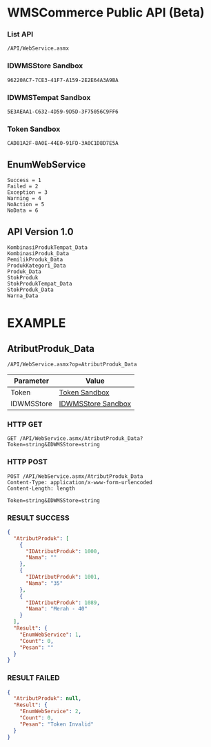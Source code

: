 # WMSCommerce Public API (Beta)

### List API
```
/API/WebService.asmx
```

### IDWMSStore Sandbox
```
96220AC7-7CE3-41F7-A159-2E2E64A3A9BA
```

### IDWMSTempat Sandbox
```
5E3AEAA1-C632-4D59-9D5D-3F75056C9FF6
```

### Token Sandbox
```
CAD81A2F-8A0E-44E0-91FD-3A0C1D8D7E5A
```

## EnumWebService
```
Success = 1
Failed = 2
Exception = 3
Warning = 4
NoAction = 5
NoData = 6
```

## API Version 1.0
```
KombinasiProdukTempat_Data
KombinasiProduk_Data
PemilikProduk_Data
ProdukKategori_Data
Produk_Data
StokProduk
StokProdukTempat_Data
StokProduk_Data
Warna_Data
```

# EXAMPLE

## AtributProduk_Data
```
/API/WebService.asmx?op=AtributProduk_Data
```

Parameter | Value 
--- | --- 
Token | [Token Sandbox](https://github.com/rendyherdiawan/WMSCommerce-API#token-sandbox)
IDWMSStore | [IDWMSStore Sandbox](https://github.com/rendyherdiawan/WMSCommerce-API#id-wms-store-sandbox)

### HTTP GET
```
GET /API/WebService.asmx/AtributProduk_Data?Token=string&IDWMSStore=string
```

### HTTP POST
```
POST /API/WebService.asmx/AtributProduk_Data
Content-Type: application/x-www-form-urlencoded
Content-Length: length

Token=string&IDWMSStore=string
```

### RESULT SUCCESS
```json
{
  "AtributProduk": [
    {
      "IDAtributProduk": 1000,
      "Nama": ""
    },
    {
      "IDAtributProduk": 1001,
      "Nama": "35"
    },
    {
      "IDAtributProduk": 1089,
      "Nama": "Merah - 40"
    }
  ],
  "Result": {
    "EnumWebService": 1,
    "Count": 0,
    "Pesan": ""
  }
}
```

### RESULT FAILED
```json
{
  "AtributProduk": null,
  "Result": {
    "EnumWebService": 2,
    "Count": 0,
    "Pesan": "Token Invalid"
  }
}
```
